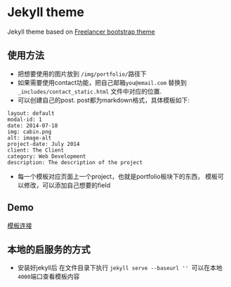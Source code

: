 Jekyll theme
=========================

Jekyll theme based on [Freelancer bootstrap theme ](http://startbootstrap.com/template-overviews/freelancer/)

## 使用方法
 - 把想要使用的图片放到 `/img/portfolio/`路径下
 - 如果需要使用contact功能，把自己邮箱`you@email.com` 替换到 `_includes/contact_static.html` 文件中对应的位置. 
 - 可以创建自己的post. post都为markdown格式，具体模板如下:
```
layout: default
modal-id: 1
date: 2014-07-18
img: cabin.png
alt: image-alt
project-date: July 2014
client: The Client
category: Web Development
description: The description of the project
```
 - 每一个模板对应页面上一个project，也就是portfolio板块下的东西，
 模板可以修改，可以添加自己想要的field
 
## Demo
[模板连接](https://evan-leee.github.io/tech-competition)

## 本地的启服务的方式
 - 安装好jekyll后 在文件目录下执行 `jekyll serve --baseurl '' `可以在本地`4000`端口查看模板内容
  